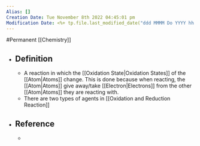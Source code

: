 ```yaml
---
Alias: []
Creation Date: Tue November 8th 2022 04:45:01 pm 
Modification Date: <%+ tp.file.last_modified_date("ddd MMMM Do YYYY hh:mm:ss a") %>
---
```

#Permanent [[Chemistry]]

- ## Definition
	- A reaction in which the [[Oxidation State|Oxidation States]] of the [[Atom|Atoms]] change. This is done because when reacting, the [[Atom|Atoms]] give away/take [[Electron|Electrons]] from the other [[Atom|Atoms]] they are reacting with.
	- There are two types of agents in [[Oxidation and Reduction Reaction]]
- ## Reference
	- 